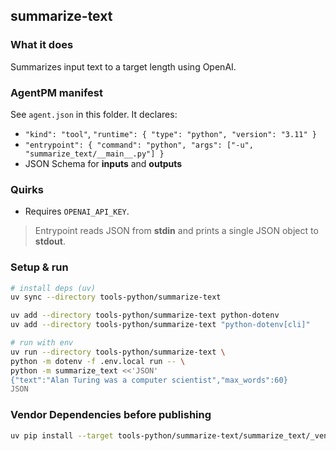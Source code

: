 ## summarize-text

### What it does
Summarizes input text to a target length using OpenAI.

### AgentPM manifest
See `agent.json` in this folder. It declares:
- `"kind": "tool"`, `"runtime": { "type": "python", "version": "3.11" }`
- `"entrypoint": { "command": "python", "args": ["-u", "summarize_text/__main__.py"] }`
- JSON Schema for **inputs** and **outputs**

### Quirks
- Requires `OPENAI_API_KEY`.

> Entrypoint reads JSON from **stdin** and prints a single JSON object to **stdout**.

### Setup & run
```bash
# install deps (uv)
uv sync --directory tools-python/summarize-text

uv add --directory tools-python/summarize-text python-dotenv
uv add --directory tools-python/summarize-text "python-dotenv[cli]"

# run with env
uv run --directory tools-python/summarize-text \
python -m dotenv -f .env.local run -- \
python -m summarize_text <<'JSON'
{"text":"Alan Turing was a computer scientist","max_words":60}
JSON
```

### Vendor Dependencies before publishing
```bash
uv pip install --target tools-python/summarize-text/summarize_text/_vendor "openai>=1.51.0"
```